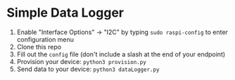 # Simple Data Logger
1. Enable "Interface Options" -> "I2C" by typing `sudo raspi-config` to enter configuration menu
2. Clone this repo
3. Fill out the `config` file (don't include a slash at the end of your endpoint)
4. Provision your device: `python3 provision.py`
5. Send data to your device: `python3 dataLogger.py`
